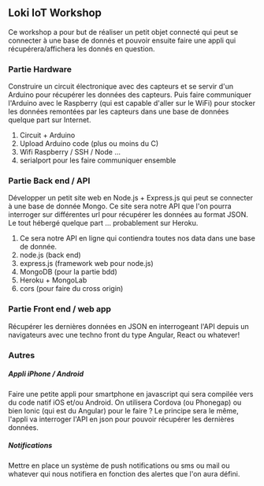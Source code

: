 ## Loki IoT Workshop

Ce workshop a pour but de réaliser un petit objet connecté qui peut se connecter à une base de donnés et pouvoir ensuite faire une appli qui récupérera/affichera les donnés en question.

### Partie Hardware

Construire un circuit électronique avec des capteurs et se servir d'un Arduino pour récupérer les données des capteurs. Puis faire communiquer l'Arduino avec le Raspberry (qui est capable d'aller sur le WiFi) pour stocker les données remontées par les capteurs dans une base de données quelque part sur Internet.

1. Circuit + Arduino
2. Upload Arduino code (plus ou moins du C)
3. Wifi Raspberry / SSH / Node …
4. serialport pour les faire communiquer ensemble


### Partie Back end / API

Développer un petit site web en Node.js + Express.js qui peut se connecter à une base de donnée Mongo. Ce site sera notre API que l'on pourra interroger sur différentes url pour récupérer les données au format JSON. Le tout hébergé quelque part … probablement sur Heroku.

1. Ce sera notre API en ligne qui contiendra toutes nos data dans une base de donnée.
2. node.js (back end)
3. express.js (framework web pour node.js)
4. MongoDB (pour la partie bdd)
5. Heroku + MongoLab
6. cors (pour faire du cross origin)


### Partie Front end / web app
Récupérer les dernières données en JSON en interrogeant l'API depuis un navigateurs avec une techno front du type Angular, React ou whatever!


### Autres

##### Appli iPhone / Android
Faire une petite appli pour smartphone en javascript qui sera compilée vers du code natif iOS et/ou Android. On utilisera Cordova (ou Phonegap) ou bien Ionic (qui est du Angular) pour le faire ?
Le principe sera le même, l'appli va interroger l'API en json pour pouvoir récupérer les dernières données.

##### Notifications
Mettre en place un système de push notifications ou sms ou mail ou whatever qui nous notifiera en fonction des alertes que l'on aura défini.
